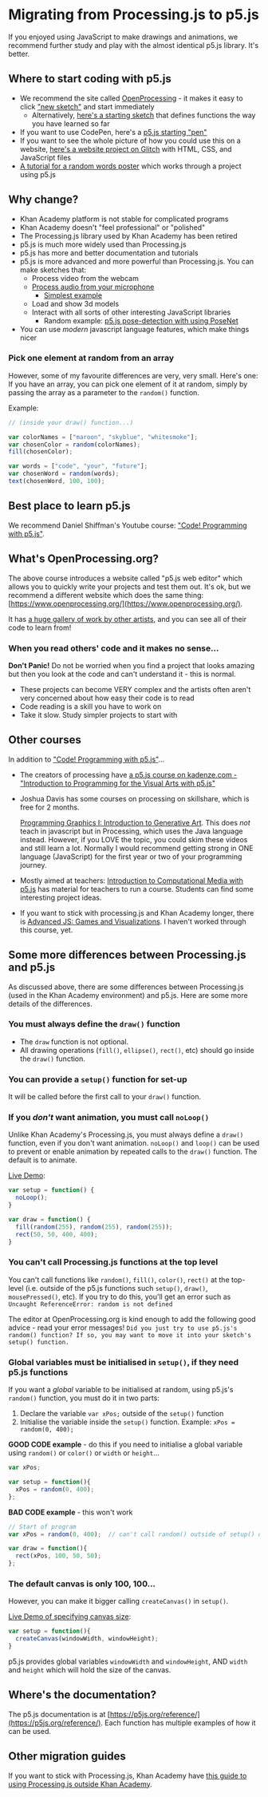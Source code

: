 # Migrating from Processing.js to p5.js

If you enjoyed using JavaScript to make drawings and animations, we recommend further study and play with the almost identical p5.js library. It's better.

## Where to start coding with p5.js

* We recommend the site called [OpenProcessing](https://www.openprocessing.org/) - it makes it easy to click ["new sketch"](https://www.openprocessing.org/sketch/create) and start immediately
  * Alternatively, [here's a starting sketch](https://www.openprocessing.org/sketch/812085) that defines functions the way you have learned so far
* If you want to use CodePen, here's a [p5.js starting "pen"](https://codepen.io/enz0/pen/vYEXyZr?editors=1010)
* If you want to see the whole picture of how you could use this on a website, [here's a website project on Glitch](https://glitch.com/~cyf-p5js-start) with HTML, CSS, and JavaScript files
* [A tutorial for a random words poster](https://www.openprocessing.org/sketch/812093) which works through a project using p5.js

## Why change?

* Khan Academy platform is not stable for complicated programs
* Khan Academy doesn't "feel professional" or "polished"
* The Processing.js library used by Khan Academy has been retired
* p5.js is much more widely used than Processing.js
* p5.js has more and better documentation and tutorials
* p5.js is more advanced and more powerful than Processing.js. You can make sketches that: 
  * Process video from the webcam
  * [Process audio from your microphone](https://www.openprocessing.org/sketch/812282)
    * [Simplest example](https://www.openprocessing.org/sketch/812284/)
  * Load and show 3d models
  * Interact with all sorts of other interesting JavaScript libraries
    * Random example: [p5.js pose-detection with using PoseNet](https://codepen.io/enz0/full/wvBzoMN)
* You can use _modern_ javascript language features, which make things nicer

### Pick one element at random from an array

However, some of my favourite differences are very, very small. Here's one: If you have an array, you can pick one element of it at random, simply by passing the array as a parameter to the `random()` function.

Example:

```javascript
// (inside your draw() function...)

var colorNames = ["maroon", "skyblue", "whitesmoke"];
var chosenColor = random(colorNames);
fill(chosenColor);

var words = ["code", "your", "future"];
var chosenWord = random(words);
text(chosenWord, 100, 100);
```

## Best place to learn p5.js

We recommend Daniel Shiffman's Youtube course: ["Code! Programming with p5.js"](https://www.youtube.com/playlist?list=PLRqwX-V7Uu6Zy51Q-x9tMWIv9cueOFTFA).

## What's OpenProcessing.org?

The above course introduces a website called "p5.js web editor" which allows you to quickly write your projects and test them out. It's ok, but we recommend a different website which does the same thing: [https://www.openprocessing.org/](https://www.openprocessing.org/).

It has [a huge gallery of work by other artists](https://www.openprocessing.org/browse/), and you can see all of their code to learn from!

### When you read others' code and it makes no sense...

**Don't Panic!** Do not be worried when you find a project that looks amazing but then you look at the code and can't understand it - this is normal.

* These projects can become VERY complex and the artists often aren't very concerned about how easy their code is to read
* Code reading is a skill you have to work on
* Take it slow. Study simpler projects to start with

## Other courses

In addition to ["Code! Programming with p5.js"](from-khan-academy-processingjs-to-p5js.md#best-place-to-learn-p5.js)...

* The creators of processing have [a p5.js course on kadenze.com - "Introduction to Programming for the Visual Arts with p5.js"](https://www.kadenze.com/courses/introduction-to-programming-for-the-visual-arts-with-p5-js-vi/info)
* Joshua Davis has some courses on processing on skillshare, which is free for 2 months.

  [Programming Graphics I: Introduction to Generative Art](https://www.skillshare.com/classes/Programming-Graphics-I-Introduction-to-Generative-Art/782118657).  This does _not_ teach in javascript but in Processing, which uses the Java language instead.  However, if you LOVE the topic, you could skim these videos and still learn a lot.  Normally I would recommend getting strong in ONE language \(JavaScript\) for the first year or two of your programming journey.

* Mostly aimed at teachers: [Introduction to Computational Media with p5.js](https://nycdoe-cs4all.github.io/) has material for teachers to run a course. Students can find some interesting project ideas.
* If you want to stick with processing.js and Khan Academy longer, there is [Advanced JS: Games and Visualizations](https://www.khanacademy.org/computing/computer-programming/programming-games-visualizations). I haven't worked through this course, yet.

## Some more differences between Processing.js and p5.js

As discussed above, there are some differences between Processing.js \(used in the Khan Academy environment\) and p5.js. Here are some more details of the differences.

### You must always define the `draw()` function

* The `draw` function is not optional.
* All drawing operations \(`fill()`, `ellipse()`, `rect()`, etc\) should go inside the `draw()` function.

### You can provide a `setup()` function for set-up

It will be called before the first call to your `draw()` function.

### If you _don't_ want animation, you must call `noLoop()`

Unlike Khan Academy's Processing.js, you must always define a `draw()` function, even if you don't want animation. `noLoop()` and `loop()` can be used to prevent or enable animation by repeated calls to the `draw()` function. The default is to animate.

[Live Demo](https://www.openprocessing.org/sketch/812071):

```javascript
var setup = function() {
  noLoop();
}

var draw = function() {
  fill(random(255), random(255), random(255));
  rect(50, 50, 400, 400);
}
```

### You can't call Processing.js functions at the top level

You can't call functions like `random()`, `fill()`, `color()`, `rect()` at the top-level \(i.e. outside of the p5.js functions such `setup()`, `draw()`, `mousePressed()`, etc\). If you try to do this, you'll get an error such as `Uncaught ReferenceError: random is not defined`

The editor at OpenProcessing.org is kind enough to add the following good advice - read your error messages! `Did you just try to use p5.js's random() function? If so, you may want to move it into your sketch's setup() function.`

### Global variables must be initialised in `setup()`, if they need p5.js functions

If you want a _global_ variable to be initialised at random, using p5.js's `random()` function, you must do it in two parts:

1. Declare the variable `var xPos;` outside of the `setup()` function
2. Initialise the variable inside the `setup()` function. Example: `xPos = random(0, 400);`

**GOOD CODE example** - do this if you need to initialise a global variable using `random()` or `color()` or `width` or `height`...

```javascript
var xPos;

var setup = function(){
  xPos = random(0, 400);
};
```

**BAD CODE example** - this won't work

```javascript
// Start of program
var xPos = random(0, 400);  // can't call random() outside of setup() or draw(), etc.

var draw = function(){
  rect(xPos, 100, 50, 50);
};
```

### The default canvas is only 100, 100...

However, you can make it bigger calling `createCanvas()` in `setup()`.

[Live Demo of specifying canvas size](https://www.openprocessing.org/sketch/create): 

```javascript
var setup = function(){
  createCanvas(windowWidth, windowHeight);
}
```

p5.js provides global variables `windowWidth` and `windowHeight`, AND `width` and `height` which will hold the size of the canvas.

## Where's the documentation?

The p5.js documentation is at [https://p5js.org/reference/](https://p5js.org/reference/). Each function has multiple examples of how it can be used.

## Other migration guides

If you want to stick with Processing.js, Khan Academy have [this guide to using Processing.js outside Khan Academy](https://www.khanacademy.org/computing/computer-programming/programming-games-visualizations/advanced-development-tools/a/using-processingjs-outside-khan-academy).

